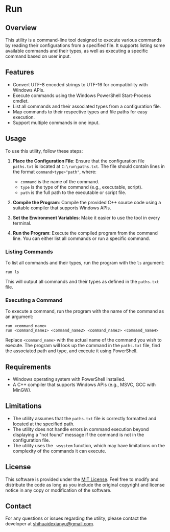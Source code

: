 # Run

## Overview
This utility is a command-line tool designed to execute various commands by reading their configurations from a specified file. It supports listing some available commands and their types, as well as executing a specific command based on user input.

## Features
- Convert UTF-8 encoded strings to UTF-16 for compatibility with Windows APIs.
- Execute commands using the Windows PowerShell Start-Process cmdlet.
- List all commands and their associated types from a configuration file.
- Map commands to their respective types and file paths for easy execution.
- Support multiple commands in one input.

## Usage
To use this utility, follow these steps:

1. **Place the Configuration File**: Ensure that the configuration file `paths.txt` is located at `C:\run\paths.txt`. The file should contain lines in the format `command>type>"path"`, where:
   - `command` is the name of the command.
   - `type` is the type of the command (e.g., executable, script).
   - `path` is the full path to the executable or script file.

2. **Compile the Program**: Compile the provided C++ source code using a suitable compiler that supports Windows APIs.

3. **Set the Environment Variables**: Make it easier to use the tool in every terminal.

4. **Run the Program**: Execute the compiled program from the command line. You can either list all commands or run a specific command.

### Listing Commands
To list all commands and their types, run the program with the `ls` argument:
```
run ls
```
This will output all commands and their types as defined in the `paths.txt` file.

### Executing a Command
To execute a command, run the program with the name of the command as an argument:
```
run <command_name>
run <command_name1> <command_name2> <command_name3> <command_name4>
```
Replace `<command_name>` with the actual name of the command you wish to execute. The program will look up the command in the `paths.txt` file, find the associated path and type, and execute it using PowerShell.

## Requirements
- Windows operating system with PowerShell installed.
- A C++ compiler that supports Windows APIs (e.g., MSVC, GCC with MinGW).

## Limitations
- The utility assumes that the `paths.txt` file is correctly formatted and located at the specified path.
- The utility does not handle errors in command execution beyond displaying a "not found" message if the command is not in the configuration file.
- The utility uses the `_wsystem` function, which may have limitations on the complexity of the commands it can execute.

## License
This software is provided under the [MIT License](https://opensource.org/licenses/MIT). Feel free to modify and distribute the code as long as you include the original copyright and license notice in any copy or modification of the software.

## Contact
For any questions or issues regarding the utility, please contact the developer at [shihuaidexianyu@gmail.com](mailto:your_email@example.com).
